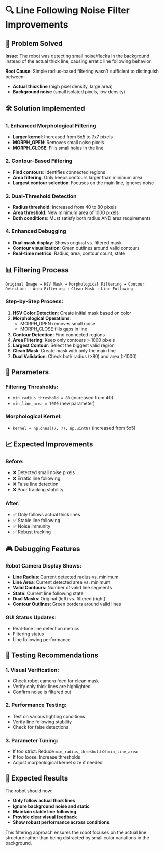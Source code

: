 # 🔍 Line Following Noise Filter Improvements

## 🎯 **Problem Solved**

**Issue**: The robot was detecting small noise/flecks in the background instead of the actual thick line, causing erratic line following behavior.

**Root Cause**: Simple radius-based filtering wasn't sufficient to distinguish between:
- **Actual thick line** (high pixel density, large area)
- **Background noise** (small isolated pixels, low density)

## 🛠️ **Solution Implemented**

### **1. Enhanced Morphological Filtering**
- **Larger kernel**: Increased from 5x5 to 7x7 pixels
- **MORPH_OPEN**: Removes small noise pixels
- **MORPH_CLOSE**: Fills small holes in the line

### **2. Contour-Based Filtering**
- **Find contours**: Identifies connected regions
- **Area filtering**: Only keeps contours larger than minimum area
- **Largest contour selection**: Focuses on the main line, ignores noise

### **3. Dual-Threshold Detection**
- **Radius threshold**: Increased from 40 to 80 pixels
- **Area threshold**: New minimum area of 1000 pixels
- **Both conditions**: Must satisfy both radius AND area requirements

### **4. Enhanced Debugging**
- **Dual mask display**: Shows original vs. filtered mask
- **Contour visualization**: Green outlines around valid contours
- **Real-time metrics**: Radius, area, contour count, state

## 📊 **Filtering Process**

```
Original Image → HSV Mask → Morphological Filtering → Contour Detection → Area Filtering → Clean Mask → Line Following
```

### **Step-by-Step Process:**

1. **HSV Color Detection**: Create initial mask based on color
2. **Morphological Operations**: 
   - MORPH_OPEN removes small noise
   - MORPH_CLOSE fills gaps in line
3. **Contour Detection**: Find connected regions
4. **Area Filtering**: Keep only contours > 1000 pixels
5. **Largest Contour**: Select the biggest valid region
6. **Clean Mask**: Create mask with only the main line
7. **Dual Validation**: Check both radius (>80) and area (>1000)

## 🔧 **Parameters**

### **Filtering Thresholds:**
- `min_radius_threshold = 80` (increased from 40)
- `min_line_area = 1000` (new parameter)

### **Morphological Kernel:**
- `kernel = np.ones((7, 7), np.uint8)` (increased from 5x5)

## 📈 **Expected Improvements**

### **Before:**
- ❌ Detected small noise pixels
- ❌ Erratic line following
- ❌ False line detection
- ❌ Poor tracking stability

### **After:**
- ✅ Only follows actual thick lines
- ✅ Stable line following
- ✅ Noise immunity
- ✅ Robust tracking

## 🎮 **Debugging Features**

### **Robot Camera Display Shows:**
- **Line Radius**: Current detected radius vs. minimum
- **Line Area**: Current detected area vs. minimum  
- **Valid Contours**: Number of valid line segments
- **State**: Current line following state
- **Dual Masks**: Original (left) vs. filtered (right)
- **Contour Outlines**: Green borders around valid lines

### **GUI Status Updates:**
- Real-time line detection metrics
- Filtering status
- Line following performance

## 🧪 **Testing Recommendations**

### **1. Visual Verification:**
- Check robot camera feed for clean mask
- Verify only thick lines are highlighted
- Confirm noise is filtered out

### **2. Performance Testing:**
- Test on various lighting conditions
- Verify line following stability
- Check for false detections

### **3. Parameter Tuning:**
- If too strict: Reduce `min_radius_threshold` or `min_line_area`
- If too loose: Increase thresholds
- Adjust morphological kernel size if needed

## 🎯 **Expected Results**

The robot should now:
- **Only follow actual thick lines**
- **Ignore background noise and static**
- **Maintain stable line following**
- **Provide clear visual feedback**
- **Show robust performance across conditions**

This filtering approach ensures the robot focuses on the actual line structure rather than being distracted by small color variations in the background.
